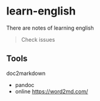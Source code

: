 # learn-english
There are notes of learning english
> Check issues

## Tools

doc2markdown

- pandoc 
- online https://word2md.com/
